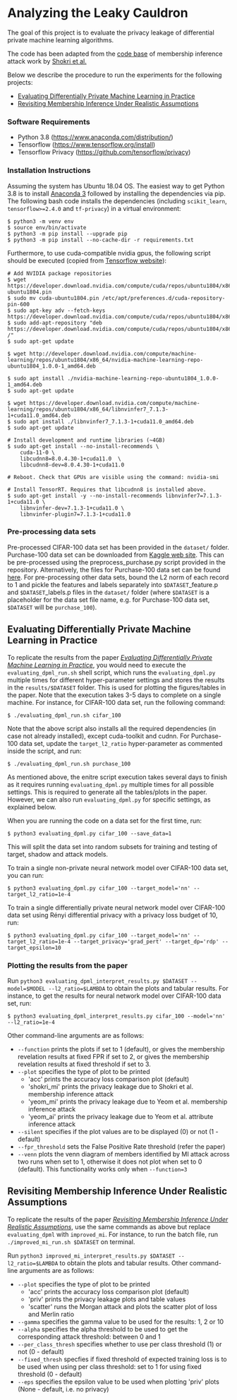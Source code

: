 # Analyzing the Leaky Cauldron

The goal of this project is to evaluate the privacy leakage of differential private machine learning algorithms.

The code has been adapted from the [code base](https://github.com/csong27/membership-inference) of membership inference attack work by [Shokri et al.](https://ieeexplore.ieee.org/document/7958568)

Below we describe the procedure to run the experiments for the following projects:
* [Evaluating Differentially Private Machine Learning in Practice](#evaluating-differentially-private-machine-learning-in-practice)
* [Revisiting Membership Inference Under Realistic Assumptions](#revisiting-membership-inference-under-realistic-assumptions)


### Software Requirements

- Python 3.8 (https://www.anaconda.com/distribution/)
- Tensorflow (https://www.tensorflow.org/install)
- Tensorflow Privacy (https://github.com/tensorflow/privacy)


### Installation Instructions

Assuming the system has Ubuntu 18.04 OS. The easiest way to get Python 3.8 is to install [Anaconda 3](https://www.anaconda.com/distribution/) followed by installing the dependencies via pip. The following bash code installs the dependencies (including `scikit_learn`, `tensorflow>=2.4.0` and `tf-privacy`) in a virtual environment:

```
$ python3 -m venv env
$ source env/bin/activate
$ python3 -m pip install --upgrade pip
$ python3 -m pip install --no-cache-dir -r requirements.txt
```

Furthermore, to use cuda-compatible nvidia gpus, the following script should be executed (copied from [Tensorflow website](https://www.tensorflow.org/install/gpu)):

```
# Add NVIDIA package repositories
$ wget https://developer.download.nvidia.com/compute/cuda/repos/ubuntu1804/x86_64/cuda-ubuntu1804.pin
$ sudo mv cuda-ubuntu1804.pin /etc/apt/preferences.d/cuda-repository-pin-600
$ sudo apt-key adv --fetch-keys https://developer.download.nvidia.com/compute/cuda/repos/ubuntu1804/x86_64/7fa2af80.pub
$ sudo add-apt-repository "deb https://developer.download.nvidia.com/compute/cuda/repos/ubuntu1804/x86_64/ /"
$ sudo apt-get update

$ wget http://developer.download.nvidia.com/compute/machine-learning/repos/ubuntu1804/x86_64/nvidia-machine-learning-repo-ubuntu1804_1.0.0-1_amd64.deb

$ sudo apt install ./nvidia-machine-learning-repo-ubuntu1804_1.0.0-1_amd64.deb
$ sudo apt-get update

$ wget https://developer.download.nvidia.com/compute/machine-learning/repos/ubuntu1804/x86_64/libnvinfer7_7.1.3-1+cuda11.0_amd64.deb
$ sudo apt install ./libnvinfer7_7.1.3-1+cuda11.0_amd64.deb
$ sudo apt-get update

# Install development and runtime libraries (~4GB)
$ sudo apt-get install --no-install-recommends \
    cuda-11-0 \
    libcudnn8=8.0.4.30-1+cuda11.0  \
    libcudnn8-dev=8.0.4.30-1+cuda11.0

# Reboot. Check that GPUs are visible using the command: nvidia-smi

# Install TensorRT. Requires that libcudnn8 is installed above.
$ sudo apt-get install -y --no-install-recommends libnvinfer7=7.1.3-1+cuda11.0 \
    libnvinfer-dev=7.1.3-1+cuda11.0 \
    libnvinfer-plugin7=7.1.3-1+cuda11.0
```


### Pre-processing data sets

Pre-processed CIFAR-100 data set has been provided in the `dataset/` folder. Purchase-100 data set can be downloaded from [Kaggle web site](https://www.kaggle.com/c/acquire-valued-shoppers-challenge/data). This can be pre-processed using the preprocess_purchase.py script provided in the repository. Alternatively, the files for Purchase-100 data set can be found [here](https://drive.google.com/open?id=1nDDr8OWRaliIrUZcZ-0I8sEB2WqAXdKZ).
For pre-processing other data sets, bound the L2 norm of each record to 1 and pickle the features and labels separately into `$DATASET`_feature.p and `$DATASET`_labels.p files in the `dataset/` folder (where `$DATASET` is a placeholder for the data set file name, e.g. for Purchase-100 data set, `$DATASET` will be `purchase_100`).


## Evaluating Differentially Private Machine Learning in Practice

To replicate the results from the paper [*Evaluating Differentially Private Machine Learning in Practice*](https://arxiv.org/abs/1902.08874), you would need to execute the `evaluating_dpml_run.sh` shell script, which runs the `evaluating_dpml.py` multiple times for different hyper-parameter settings and stores the results in the `results/$DATASET` folder. This is used for plotting the figures/tables in the paper. Note that the execution takes 3-5 days to complete on a single machine. For instance, for CIFAR-100 data set, run the following command:
```
$ ./evaluating_dpml_run.sh cifar_100
```
Note that the above script also installs all the required dependencies (in case not already installed), except cuda-toolkit and cudnn. For Purchase-100 data set, update the `target_l2_ratio` hyper-parameter as commented inside the script, and run:
```
$ ./evaluating_dpml_run.sh purchase_100
```

As mentioned above, the enitre script execution takes several days to finish as it requires running `evaluating_dpml.py` multiple times for all possible settings. This is required to generate all the tables/plots in the paper. However, we can also run `evaluating_dpml.py` for specific settings, as explained below.

When you are running the code on a data set for the first time, run:
```
$ python3 evaluating_dpml.py cifar_100 --save_data=1
```
This will split the data set into random subsets for training and testing of target, shadow and attack models.

To train a single non-private neural network model over CIFAR-100 data set, you can run: 
```
$ python3 evaluating_dpml.py cifar_100 --target_model='nn' --target_l2_ratio=1e-4
```
To train a single differentially private neural network model over CIFAR-100 data set using Rényi differential privacy with a privacy loss budget of 10, run:
```
$ python3 evaluating_dpml.py cifar_100 --target_model='nn' --target_l2_ratio=1e-4 --target_privacy='grad_pert' --target_dp='rdp' --target_epsilon=10
```


### Plotting the results from the paper 

Run `python3 evaluating_dpml_interpret_results.py $DATASET --model=$MODEL --l2_ratio=$LAMBDA` to obtain the plots and tabular results. For instance, to get the results for neural network model over CIFAR-100 data set, run:
```
$ python3 evaluating_dpml_interpret_results.py cifar_100 --model='nn' --l2_ratio=1e-4
```

Other command-line arguments are as follows: 
- `--function` prints the plots if set to 1 (default), or gives the membership revelation results at fixed FPR if set to 2, or gives the membership revelation results at fixed threshold if set to 3.
- `--plot` specifies the type of plot to be printed
    - 'acc' prints the accuracy loss comparison plot (default)
    - 'shokri_mi' prints the privacy leakage due to Shokri et al. membership inference attack
    - 'yeom_mi' prints the privacy leakage due to Yeom et al. membership inference attack
    - 'yeom_ai' prints the privacy leakage due to Yeom et al. attribute inference attack
- `--silent` specifies if the plot values are to be displayed (0) or not (1 - default)
- `--fpr_threshold` sets the False Positive Rate threshold (refer the paper)
- `--venn` plots the venn diagram of members identified by MI attack across two runs when set to 1, otherwise it does not plot when set to 0 (default). This functionality works only when `--function=3`


## Revisiting Membership Inference Under Realistic Assumptions

To replicate the results of the paper [*Revisiting Membership Inference Under Realistic Assumptions*](https://arxiv.org/abs/2005.10881), use the same commands as above but replace `evaluating_dpml` with `improved_mi`. For instance, to run the batch file, run `./improved_mi_run.sh $DATASET` on terminal.

Run `python3 improved_mi_interpret_results.py $DATASET --l2_ratio=$LAMBDA` to obtain the plots and tabular results. Other command-line arguments are as follows: 
- `--plot` specifies the type of plot to be printed
    - 'acc' prints the accuracy loss comparison plot (default)
    - 'priv' prints the privacy leakage plots and table values
    - 'scatter' runs the Morgan attack and plots the scatter plot of loss and Merlin ratio
- `--gamma` specifies the gamma value to be used for the results: 1, 2 or 10
- `--alpha` specifies the alpha threshold to be used to get the corresponding attack threshold: between 0 and 1
- `--per_class_thresh` specifies whether to use per class threshold (1) or not (0 - default)
- `--fixed_thresh` specfies if fixed threshold of expected training loss is to be used when using per class threshold: set to 1 for using fixed threshold (0 - default)
- `--eps` specifies the epsilon value to be used when plotting 'priv' plots (None - default, i.e. no privacy)
